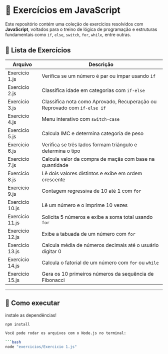 # 🧠 Exercícios em JavaScript

Este repositório contém uma coleção de exercícios resolvidos com **JavaScript**, voltados para o treino de lógica de programação e estruturas fundamentais como `if`, `else`, `switch`, `for`, `while`, entre outras.

## 📝 Lista de Exercícios

| Arquivo           | Descrição                                                                 |
|-------------------|---------------------------------------------------------------------------|
| Exercicio 1.js    | Verifica se um número é par ou ímpar usando `if`                          |
| Exercicio 2.js    | Classifica idade em categorias com `if-else`                              |
| Exercicio 3.js    | Classifica nota como Aprovado, Recuperação ou Reprovado com `if-else if` |
| Exercicio 4.js    | Menu interativo com `switch-case`                                         |
| Exercicio 5.js    | Calcula IMC e determina categoria de peso                                 |
| Exercicio 6.js    | Verifica se três lados formam triângulo e determina o tipo                |
| Exercicio 7.js    | Calcula valor da compra de maçãs com base na quantidade                   |
| Exercicio 8.js    | Lê dois valores distintos e exibe em ordem crescente                      |
| Exercicio 9.js    | Contagem regressiva de 10 até 1 com `for`                                 |
| Exercicio 10.js   | Lê um número e o imprime 10 vezes                                          |
| Exercicio 11.js   | Solicita 5 números e exibe a soma total usando `for`                      |
| Exercicio 12.js   | Exibe a tabuada de um número com `for`                                    |
| Exercicio 13.js   | Calcula média de números decimais até o usuário digitar 0                 |
| Exercicio 14.js   | Calcula o fatorial de um número com `for` ou `while`                      |
| Exercicio 15.js   | Gera os 10 primeiros números da sequência de Fibonacci                    |

---

## 🚀 Como executar
instale as dependências!
```bash
npm install

Você pode rodar os arquivos com o Node.js no terminal:

```bash
node "exercicios/Exercicio 1.js"
